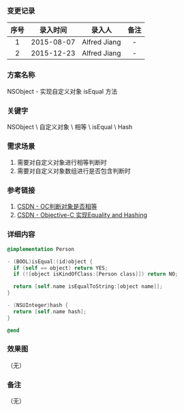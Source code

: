 ### 变更记录

| 序号 | 录入时间 | 录入人 | 备注 |
|:--------:|:--------:|:--------:|:--------:|
| 1 | 2015-08-07 | Alfred Jiang | - |
| 2 | 2015-12-23 | Alfred Jiang | - |

### 方案名称

NSObject - 实现自定义对象 isEqual 方法

### 关键字

NSObject \ 自定义对象 \ 相等 \ isEqual \ Hash

### 需求场景

1. 需要对自定义对象进行相等判断时
2. 需要对自定义对象数组进行是否包含判断时

### 参考链接

1. [CSDN - OC判断对象是否相等](http://blog.csdn.net/womendeaiwoming/article/details/46419323)
2. [CSDN - Objective-C 实现Equality and Hashing](http://blog.csdn.net/crayondeng/article/details/18818527)

### 详细内容
```objectivec
@implementation Person

- (BOOL)isEqual:(id)object {
  if (self == object) return YES;
  if (![object isKindOfClass:[Person class]]) return NO;

  return [self.name isEqualToString:[object name]];
}

- (NSUInteger)hash {
  return [self.name hash];
}

@end
```

### 效果图
（无）

### 备注
（无）